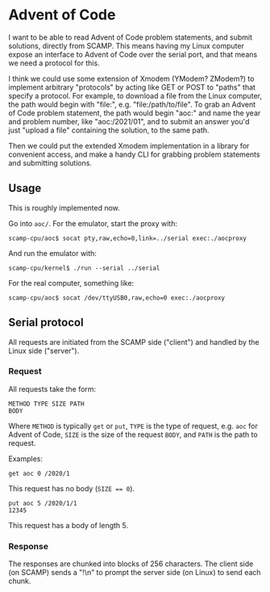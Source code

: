 # Advent of Code

I want to be able to read Advent of Code problem statements, and submit solutions, directly from
SCAMP. This means having my Linux computer expose an interface to Advent of Code over the serial port,
and that means we need a protocol for this.

I think we could use some extension of Xmodem (YModem? ZModem?) to implement arbitrary "protocols"
by acting like GET or POST to "paths" that specify a protocol. For example, to download a file from the
Linux computer, the path would begin with "file:", e.g. "file:/path/to/file". To grab an Advent of
Code problem statement, the path would begin "aoc:" and name the year and problem number, like
"aoc:/2021/01", and to submit an answer you'd just "upload a file" containing the solution,
to the same path.

Then we could put the extended Xmodem implementation in a library for convenient access, and make
a handy CLI for grabbing problem statements and submitting solutions.

## Usage

This is roughly implemented now.

Go into `aoc/`. For the emulator, start the proxy with:

    scamp-cpu/aoc$ socat pty,raw,echo=0,link=../serial exec:./aocproxy

And run the emulator with:

    scamp-cpu/kernel$ ./run --serial ../serial

For the real computer, something like:

    scamp-cpu/aoc$ socat /dev/ttyUSB0,raw,echo=0 exec:./aocproxy

## Serial protocol

All requests are initiated from the SCAMP side ("client") and handled by the Linux side ("server").

### Request

All requests take the form:

    METHOD TYPE SIZE PATH
    BODY

Where `METHOD` is typically `get` or `put`, `TYPE` is the type of request, e.g. `aoc` for Advent of
Code, `SIZE` is the size of the request `BODY`, and `PATH` is the path to request.

Examples:

    get aoc 0 /2020/1

This request has no body (`SIZE == 0`).

    put aoc 5 /2020/1/1
    12345

This request has a body of length 5.

### Response

The responses are chunked into blocks of 256 characters. The client side (on SCAMP) sends a "!\n"
to prompt the server side (on Linux) to send each chunk.
